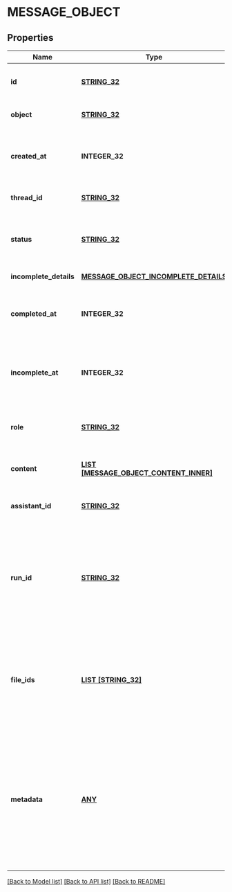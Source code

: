 # MESSAGE_OBJECT

## Properties
Name | Type | Description | Notes
------------ | ------------- | ------------- | -------------
**id** | [**STRING_32**](STRING_32.md) | The identifier, which can be referenced in API endpoints. | [default to null]
**object** | [**STRING_32**](STRING_32.md) | The object type, which is always &#x60;thread.message&#x60;. | [default to null]
**created_at** | **INTEGER_32** | The Unix timestamp (in seconds) for when the message was created. | [default to null]
**thread_id** | [**STRING_32**](STRING_32.md) | The [thread](/docs/api-reference/threads) ID that this message belongs to. | [default to null]
**status** | [**STRING_32**](STRING_32.md) | The status of the message, which can be either &#x60;in_progress&#x60;, &#x60;incomplete&#x60;, or &#x60;completed&#x60;. | [default to null]
**incomplete_details** | [**MESSAGE_OBJECT_INCOMPLETE_DETAILS**](MessageObject_incomplete_details.md) |  | [default to null]
**completed_at** | **INTEGER_32** | The Unix timestamp (in seconds) for when the message was completed. | [default to null]
**incomplete_at** | **INTEGER_32** | The Unix timestamp (in seconds) for when the message was marked as incomplete. | [default to null]
**role** | [**STRING_32**](STRING_32.md) | The entity that produced the message. One of &#x60;user&#x60; or &#x60;assistant&#x60;. | [default to null]
**content** | [**LIST [MESSAGE_OBJECT_CONTENT_INNER]**](MessageObject_content_inner.md) | The content of the message in array of text and/or images. | [default to null]
**assistant_id** | [**STRING_32**](STRING_32.md) | If applicable, the ID of the [assistant](/docs/api-reference/assistants) that authored this message. | [default to null]
**run_id** | [**STRING_32**](STRING_32.md) | The ID of the [run](/docs/api-reference/runs) associated with the creation of this message. Value is &#x60;null&#x60; when messages are created manually using the create message or create thread endpoints. | [default to null]
**file_ids** | [**LIST [STRING_32]**](STRING_32.md) | A list of [file](/docs/api-reference/files) IDs that the assistant should use. Useful for tools like retrieval and code_interpreter that can access files. A maximum of 10 files can be attached to a message. | [default to []]
**metadata** | [**ANY**](.md) | Set of 16 key-value pairs that can be attached to an object. This can be useful for storing additional information about the object in a structured format. Keys can be a maximum of 64 characters long and values can be a maxium of 512 characters long.  | [default to null]

[[Back to Model list]](../README.md#documentation-for-models) [[Back to API list]](../README.md#documentation-for-api-endpoints) [[Back to README]](../README.md)


